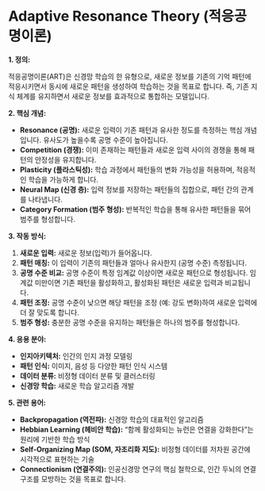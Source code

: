 # Adaptive Resonance Theory (적응공명이론)

**1. 정의:**

적응공명이론(ART)은 신경망 학습의 한 유형으로, 새로운 정보를 기존의 기억 패턴에 적응시키면서 동시에 새로운 패턴을 생성하여 학습하는 것을 목표로 합니다. 즉, 기존 지식 체계를 유지하면서 새로운 정보를 효과적으로 통합하는 모델입니다.

**2. 핵심 개념:**

*   **Resonance (공명):** 새로운 입력이 기존 패턴과 유사한 정도를 측정하는 핵심 개념입니다. 유사도가 높을수록 공명 수준이 높아집니다.
*   **Competition (경쟁):** 이미 존재하는 패턴들과 새로운 입력 사이의 경쟁을 통해 패턴의 안정성을 유지합니다.
*   **Plasticity (플라스틱성):** 학습 과정에서 패턴들의 변화 가능성을 허용하며, 적응적인 학습을 가능하게 합니다.
*   **Neural Map (신경 층):** 입력 정보를 저장하는 패턴들의 집합으로, 패턴 간의 관계를 나타냅니다.
*   **Category Formation (범주 형성):**  반복적인 학습을 통해 유사한 패턴들을 묶어 범주를 형성합니다.

**3. 작동 방식:**

1.  **새로운 입력:**  새로운 정보(입력)가 들어옵니다.
2.  **패턴 매칭:**  이 입력이 기존의 패턴들과 얼마나 유사한지 (공명 수준) 측정됩니다.
3.  **공명 수준 비교:** 공명 수준이 특정 임계값 이상이면 새로운 패턴으로 형성됩니다. 임계값 미만이면 기존 패턴을 활성화하고, 활성화된 패턴은 새로운 입력과 비교됩니다.
4.  **패턴 조정:**  공명 수준이 낮으면 해당 패턴을 조정 (예: 강도 변화)하여 새로운 입력에 더 잘 맞도록 합니다.
5.  **범주 형성:** 충분한 공명 수준을 유지하는 패턴들은 하나의 범주를 형성합니다.

**4. 응용 분야:**

*   **인지아키텍처:** 인간의 인지 과정 모델링
*   **패턴 인식:** 이미지, 음성 등 다양한 패턴 인식 시스템
*   **데이터 분류:** 비정형 데이터 분류 및 클러스터링
*   **신경망 학습:**  새로운 학습 알고리즘 개발

**5. 관련 용어:**

*   **Backpropagation (역전파):** 신경망 학습의 대표적인 알고리즘
*   **Hebbian Learning (헤비안 학습):**  “함께 활성화되는 뉴런은 연결을 강화한다”는 원리에 기반한 학습 방식
*   **Self-Organizing Map (SOM, 자조리화 지도):**  비정형 데이터를 저차원 공간에 시각적으로 표현하는 기술
*   **Connectionism (연결주의):**  인공신경망 연구의 핵심 철학으로, 인간 두뇌의 연결 구조를 모방하는 것을 목표로 합니다.